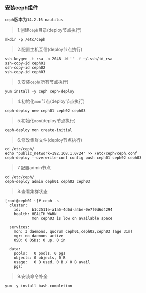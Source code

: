 ### 安装ceph组件

`ceph`版本为`14.2.16 nautilus`

> 1.创建`ceph`目录(deploy节点执行)

```shell
mkdir -p /etc/ceph
```

> 2.配置主机互信(deploy节点执行)

```shell
ssh-keygen -t rsa -b 2048 -N '' -f ~/.ssh/id_rsa
ssh-copy-id ceph01
ssh-copy-id ceph02
ssh-copy-id ceph03
```

> 3.安装`ceph`(所有节点执行)

```shell
yum install -y ceph ceph-deploy
```

> 4.初始化`mon`节点(deploy节点执行)

```shell
ceph-deploy new ceph01 ceph02 ceph03
```

> 5.初始化`mon`(deploy节点执行)

```shell
ceph-deploy mon create-initial
```

> 6.修改集群文件(deploy节点执行)

```shell
cd /etc/ceph/
echo "public_network=192.168.1.0/24" >> /etc/ceph/ceph.conf
ceph-deploy --overwrite-conf config push ceph01 ceph02 ceph03
```

> 7.配置admin节点

```shell
cd /etc/ceph/
ceph-deploy admin ceph01 ceph02 ceph03
```

> 8.查看集群状态

```shell
[root@ceph01 ~]# ceph -s
  cluster:
    id:     b1c2511e-a1a5-4d6d-a4be-0e7f0d6d4294
    health: HEALTH_WARN
            mon ceph03 is low on available space

  services:
    mon: 3 daemons, quorum ceph01,ceph02,ceph03 (age 31m)
    mgr: no daemons active
    OSD: 0 OSDs: 0 up, 0 in

  data:
    pools:   0 pools, 0 pgs
    objects: 0 objects, 0 B
    usage:   0 B used, 0 B / 0 B avail
    pgs:
```

> 9.安装命令补全

```shell
yum -y install bash-completion
```
